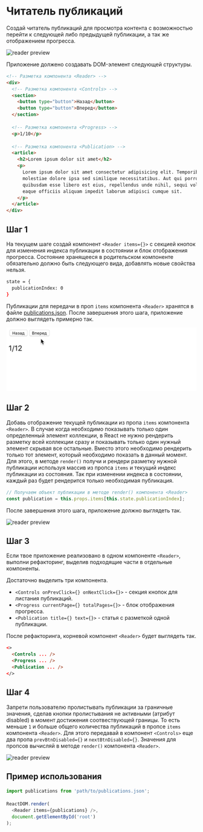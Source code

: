 # Читатель публикаций

Создай читатель публикаций для просмотра контента с возможностью перейти к
следующей либо предыдущей публикации, а так же отображением прогресса.

![reader preview](./preview.gif)

Приложение должено создавать DOM-элемент следующей структуры.

```html
<!-- Разметка компонента <Reader> -->
<div>
  <!-- Разметка компонента <Controls> -->
  <section>
    <button type="button">Назад</button>
    <button type="button">Вперед</button>
  </section>

  <!-- Разметка компонента <Progress> -->
  <p>1/10</p>

  <!-- Разметка компонента <Publication> -->
  <article>
    <h2>Lorem ipsum dolor sit amet</h2>
    <p>
      Lorem ipsum dolor sit amet consectetur adipisicing elit. Temporibus,
      molestiae dolore ipsa sed similique necessitatibus. Aut qui porro
      quibusdam esse libero est eius, repellendus unde nihil, sequi voluptate
      eaque officiis aliquam impedit laborum adipisci cumque sit.
    </p>
  </article>
</div>
```

## Шаг 1

На текущем шаге создай компонент `<Reader items={}>` с секцией кнопок для
изменения индекса публикации в состоянии и блок отображения прогресса. Состояние
хранящееся в родительском компоненте обязательно должно быть следующего вида,
добавлять новые свойства нельзя.

```bash
state = {
  publicationIndex: 0
}
```

Публикации для передачи в проп `items` компонента `<Reader>` хранятся в файле
[publications.json](./publications.json). После завершения этого шага,
приложение должно выглядеть примерно так.

![reader preview](./step-1.gif)

## Шаг 2

Добавь отображение текущей публикации из пропа `items` компонента `<Reader>`. В
случае когда необходимо показывать только один определенный элемент коллекции, в
React не нужно рендерить разметку всей коллекции сразу и показывать только один
нужный элемент скрывая все остальные. Вместо этого необходимо рендерить только
тот элемент, который необходимо показать в данный момент. Для этого, в методе
`render()` получи и рендери разметку нужной публикации используя массив из
пропса `items` и текущий индекс публикации из состояния. Так при изменении
индекса в состоянии, каждый раз будет рендерится только необходимая публикация.

```js
// Получаем объект публикации в методе render() компонента <Reader>
const publication = this.props.items[this.state.publicationIndex];
```

После завершения этого шага, приложение должно выглядеть так.

![reader preview](./step-2.gif)

## Шаг 3

Если твое приложение реализовано в одном компоненте `<Reader>`, выполни
рефакторинг, выделив подходящие части в отдельные компоненты.

Достаточно выделить три компонента.

- `<Controls onPrevClick={} onNextClick={}>` - секция кнопок для листания
  публикаций.
- `<Progress currentPage={} totalPages={}>` - блок отображения прогресса.
- `<Publication title={} text={}>` - статья с разметкой одной публикации.

После рефакторинга, корневой компонент `<Reader>` будет выглядеть так.

```html
<>
  <Controls ... />
  <Progress ... />
  <Publication ... />
</>
```

## Шаг 4

Запрети пользователю пролистывать публикации за граничные значения, сделав
кнопки пролистывания не активными (атрибут disabled) в момент достижения
соотвествующей границы. То есть меньше `1` и больше общего количества публикаций
в пропсе `items` компонента `<Reader>`. Для этого передавай в компонент
`<Controls>` еще два пропа `prevBtnDisabled={}` и `nextBtnDisabled={}`. Значения
для пропсов вычисляй в методе `render()` компонента `<Reader>`.

![reader preview](./step-4.gif)

## Пример использования

```js
import publications from 'path/to/publications.json';

ReactDOM.render(
  <Reader items={publications} />,
  document.getElementById('root')
);
```
